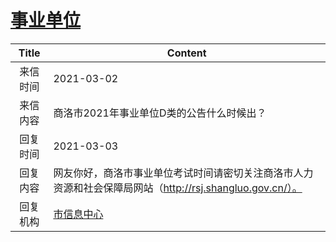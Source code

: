 # <a href="http://www.shangluo.gov.cn/zmhd/ldxxxx.jsp?urltype=leadermail.LeaderMailContentUrl&wbtreeid=1112&leadermailid=6980">事业单位</a>
| Title |                              Content                               |
|:-----:|--------------------------------------------------------------------|
| 来信时间  | 2021-03-02                                                         |
| 来信内容  | 商洛市2021年事业单位D类的公告什么时候出？                                            |
| 回复时间  | 2021-03-03                                                         |
| 回复内容  | 网友你好，商洛市事业单位考试时间请密切关注商洛市人力资源和社会保障局网站（http://rsj.shangluo.gov.cn/）。 |
| 回复机构  | <a href="../../categories/agencies/市信息中心.md">市信息中心</a>             |